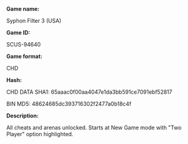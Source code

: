 **Game name:**

Syphon Filter 3 (USA)

**Game ID:**

SCUS-94640

**Game format:**

CHD

**Hash:**

CHD DATA SHA1: 65aaac0f00aa4047e1da3bb591ce7091ebf52817

BIN MD5: 48624685dc393716302f2477a0b18c4f

**Description:**

All cheats and arenas unlocked. Starts at New Game mode with "Two Player" option highlighted.